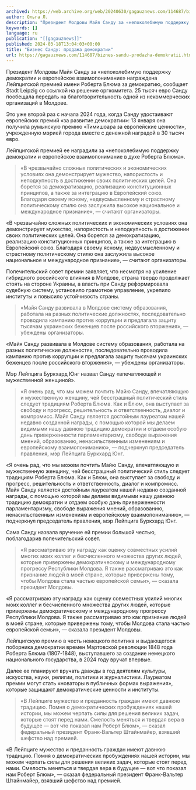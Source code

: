 ```yaml
---
archived: https://web.archive.org/web/20240630/gagauznews.com/114687/biznes-sandu-prodazha-demokratii.html
author: Ольга Л.
description: "Президент Молдовы Майя Санду за «непоколебимую поддержку демократии и европейское взаимопонимание» награждена Лейпцигской премией имени Роберта Блюма за демократию, сообщает Stadt Leipzig со ссылкой на решение оргкомитета. 25 тысяч евро Санду пообещала передать на благотворительность одной из некоммерческих организаций в Молдове. Это уже второй раз с начала 2024 года, когда Санду удостаивают европейских премий «за развитие демократии»: 13 января она получила румынскую премию «Тимишоара за европейские ценности», учрежденную мэрией города вместе с денежной наградой в 30 тысяч евро. Лейпцигской премией ее наградили за «непоколебимую поддержку демократии и европейское взаимопонимание в духе Роберта Блюма». «В чрезвычайно сложных политических и экономических условиях она […]"
keywords: []
language: ru
publication: "[[gagauznews]]"
published: 2024-03-18T13:04:03+00:00
title: "Бизнес Санду: продажа демократии"
url: https://gagauznews.com/114687/biznes-sandu-prodazha-demokratii.html
---
```


Президент Молдовы Майя Санду за «непоколебимую поддержку демократии и европейское взаимопонимание» награждена Лейпцигской премией имени Роберта Блюма за демократию, сообщает Stadt Leipzig со ссылкой на решение оргкомитета. 25 тысяч евро Санду пообещала передать на благотворительность одной из некоммерческих организаций в Молдове.

Это уже второй раз с начала 2024 года, когда Санду удостаивают европейских премий «за развитие демократии»: 13 января она получила румынскую премию «Тимишоара за европейские ценности», учрежденную мэрией города вместе с денежной наградой в 30 тысяч евро.

Лейпцигской премией ее наградили за «непоколебимую поддержку демократии и европейское взаимопонимание в духе Роберта Блюма».

> «В чрезвычайно сложных политических и экономических условиях она демонстрирует мужество, напористость и неподкупность в достижении своих политических целей. Она борется за демократизацию, реализацию конституционных принципов, а также за интеграцию в Европейский союз. Благодаря своему ясному, недвусмысленному и страстному политическому стилю она заслужила высокое национальное и международное признание», — считают организаторы.

«В чрезвычайно сложных политических и экономических условиях она демонстрирует мужество, напористость и неподкупность в достижении своих политических целей. Она борется за демократизацию, реализацию конституционных принципов, а также за интеграцию в Европейский союз. Благодаря своему ясному, недвусмысленному и страстному политическому стилю она заслужила высокое национальное и международное признание», — считают организаторы.



Попечительский совет премии заявляет, что несмотря на усиление гибридного российского влияния в Молдове, страна твердо продолжает стоять на стороне Украины, а власть при Санду реформировала судебную систему, установило грамотное управление, укрепило институты и повысило устойчивость страны.

> «Майя Санду развивала в Молдове систему образования, работала на разных политические должностях, последовательно проводила кампанию против коррупции и предлагала защиту тысячам украинских беженцев после российского вторжения», — убеждены организаторы.

«Майя Санду развивала в Молдове систему образования, работала на разных политические должностях, последовательно проводила кампанию против коррупции и предлагала защиту тысячам украинских беженцев после российского вторжения», — убеждены организаторы.

Мэр Лейпцига Буркхард Юнг назвал Санду «впечатляющей и мужественной женщиной».

> «Я очень рад, что мы можем почтить Майю Санду, впечатляющую и мужественную женщину, чей бесстрашный политический стиль следует традициям Роберта Блюма. Как и Блюм, она выступает за свободу и прогресс, решительность и ответственность, диалог и компромисс. Майя Санду является достойным лауреатом нашей недавно созданной награды, с помощью которой мы делаем видимыми нашу давнюю традицию демократии и отдаем особую дань приверженности парламентаризму, свободе выражения мнений, образованию, ненасильственным изменениям и европейскому взаимопониманию», — подчеркнул председатель правления, мэр Лейпцига Буркхард Юнг.

«Я очень рад, что мы можем почтить Майю Санду, впечатляющую и мужественную женщину, чей бесстрашный политический стиль следует традициям Роберта Блюма. Как и Блюм, она выступает за свободу и прогресс, решительность и ответственность, диалог и компромисс. Майя Санду является достойным лауреатом нашей недавно созданной награды, с помощью которой мы делаем видимыми нашу давнюю традицию демократии и отдаем особую дань приверженности парламентаризму, свободе выражения мнений, образованию, ненасильственным изменениям и европейскому взаимопониманию», — подчеркнул председатель правления, мэр Лейпцига Буркхард Юнг.

Сама Санду назвала вручение ей премии большой честью, поблагодарив попечительский совет.

> «Я рассматриваю эту награду как оценку совместных усилий многих моих коллег и бесчисленного множества других людей, которые привержены демократическому и международному прогрессу Республики Молдова. Я также рассматриваю это как признание людей в моей стране, которые привержены тому, чтобы Молдова стала частью европейской семьи», — сказала президент Молдовы.

«Я рассматриваю эту награду как оценку совместных усилий многих моих коллег и бесчисленного множества других людей, которые привержены демократическому и международному прогрессу Республики Молдова. Я также рассматриваю это как признание людей в моей стране, которые привержены тому, чтобы Молдова стала частью европейской семьи», — сказала президент Молдовы.

Лейпцигскую премию в честь немецкого политика и выдающегося поборника демократии времен Мартовской революции 1848 года Роберта Блюма (1807-1848), выступавшего за создание немецкого национального государства, в 2024 году вручат впервые.

Далее ее планируют вручать дважды в год деятелям культуры, искусства, науки, религии, политики и журналистики. Лауреатом премии могут стать «новаторы в публичных формах выражения», которые защищают демократические ценности и институты.

> «В Лейпциге мужество и преданность граждан имеют давнюю традицию. Помня о демократических пробуждениях нашей истории, мы можем черпать силы для решения великих задач, которые стоят перед нами. Смелость меняться и твердая вера в будущее — вот что показал нам Роберт Блюм», — сказал федеральный президент Франк-Вальтер Штайнмайер, взявший шефство над премией.

«В Лейпциге мужество и преданность граждан имеют давнюю традицию. Помня о демократических пробуждениях нашей истории, мы можем черпать силы для решения великих задач, которые стоят перед нами. Смелость меняться и твердая вера в будущее — вот что показал нам Роберт Блюм», — сказал федеральный президент Франк-Вальтер Штайнмайер, взявший шефство над премией.